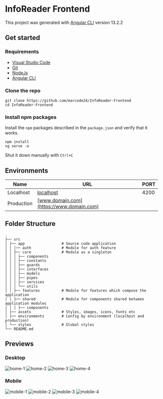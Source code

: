 # InfoReader Frontend

This project was generated with [Angular CLI](https://github.com/angular/angular-cli) version 13.2.2

## Get started

### Requirements

- [Visual Studio Code](https://code.visualstudio.com/)
- [Git](https://git-scm.com/downloads)
- [NodeJs](https://nodejs.org/en/)
- [Angular CLI](https://angular.io/cli)

### Clone the repo

```shell
git clone https://github.com/marcode24/InfoReader-Frontend
cd InfoReader-Frontend
```

### Install npm packages

Install the `npm` packages described in the `package.json` and verify that it works.

```shell
npm install
ng serve -o
```

Shut it down manually with `Ctrl+C`

## Environments

| Name       | URL                                      | PORT |
| ---------- | ---------------------------------------- | ---- |
| Localhost  | [localhost](http://localhost:4200)       | 4200 |
| Production | [www.domain.com](https://www.domain.com) |

## Folder Structure

    .
    ├── src
    │ ├── app                 # Source code application
    │ │ │── auth              # Module for auth feature
    │ │ ├── core              # Module as a singleton
    │ │ │ ├── components
    │ │ │ ├── constants
    │ │ │ ├── guards
    │ │ │ ├── interfaces
    │ │ │ ├── models
    │ │ │ ├── pipes
    │ │ │ ├── services
    │ │ │ └── utils
    │ │ ├── features          # Module for features which compose the application
    │ │ ├── shared            # Module for components shared between application modules
    │ │ │ ├── components
    │ ├── assets              # Styles, images, icons, fonts etc
    │ ├── environments        # Config by environment (localhost and production)
    │ └── styles              # Global styles
    └── README.md

## Previews

### Desktop

![home-1](https://res.cloudinary.com/dfeujtobk/image/upload/v1658346332/InfoReader/home-1_gpqyqq.png)
![home-2](https://res.cloudinary.com/dfeujtobk/image/upload/v1658346331/InfoReader/home-2_hpojr8.png)
![home-3](https://res.cloudinary.com/dfeujtobk/image/upload/v1658346331/InfoReader/home-4_vqxco3.png)
![home-4](https://res.cloudinary.com/dfeujtobk/image/upload/v1658346331/InfoReader/home-3_qqeh64.png)

### Mobile

![mobile-1](https://res.cloudinary.com/dfeujtobk/image/upload/v1658346331/InfoReader/mobile-1_wjz51l.png)
![mobile-2](https://res.cloudinary.com/dfeujtobk/image/upload/v1658346331/InfoReader/mobile-2_d7umlp.png)
![mobile-3](https://res.cloudinary.com/dfeujtobk/image/upload/v1658346332/InfoReader/mobile-4_dbtnph.png)
![mobile-4](https://res.cloudinary.com/dfeujtobk/image/upload/v1658346331/InfoReader/mobile-3_r1ppv3.png)
